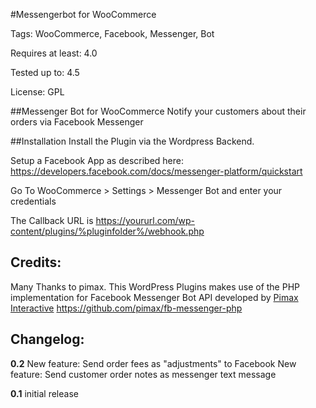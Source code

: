 #Messengerbot for WooCommerce

Tags: WooCommerce, Facebook, Messenger, Bot

Requires at least: 4.0

Tested up to: 4.5

License: GPL

##Messenger Bot for WooCommerce
Notify your customers about their orders via Facebook Messenger

##Installation
Install the Plugin via the Wordpress Backend.

Setup a Facebook App as described here:
https://developers.facebook.com/docs/messenger-platform/quickstart

Go To WooCommerce > Settings > Messenger Bot and enter your credentials

The Callback URL is https://yoururl.com/wp-content/plugins/%pluginfolder%/webhook.php

## Credits:
Many Thanks to pimax. This WordPress Plugins makes use of the PHP implementation for Facebook Messenger Bot API developed by [Pimax Interactive](https://github.com/pimax)
https://github.com/pimax/fb-messenger-php

## Changelog:

**0.2**
New feature: Send order fees as "adjustments" to Facebook
New feature: Send customer order notes as messenger text message


**0.1** initial release